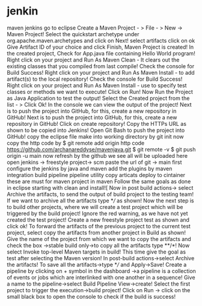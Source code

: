 # jenkin
maven jenkins
go to eclipse
Create a Maven Project - > File - > New -> Maven Project!
Select the quickstart archetype under org.apache.maven.archetypes and click on Next! select artifacts click on ok
Give Artifact ID of your choice and click Finish, Maven Project is created!
In the created project, Check for App.java file containing Hello World program!
Right click on your project and Run As Maven Clean - It clears out the existing classes that you compiled from last compile!
Check the console for Build Success!
Right click on your project and Run As Maven Install - to add artifact(s) to the local repository!
Check the console for Build Success!
Right click on your project and Run As Maven Install - use to specify test classes or methods we want to execute!
Click on Run!
Now Run the Project as Java Application to test the output!
Select the Created project from the list - > Click Ok!
In the console we can view the output of the project!
Next is to push the project into GitHub, for this, create a new repository in GitHub!
Next is to push the project into GitHub, for this, create a new repository in GitHub!
Click on create repository!
Copy the HTTPs URL as shown to be copied into Jenkins!
Open Git Bash to push the project into GitHub!
copy the eclipse file make into working directory by git init
now copy the http code by 
$ git remote add origin http code https://github.com/archanareddyse/mavenjava.git
$ git remote -v
$ git push origin -u main
now refresh by the github we see all will be uploaded here
open jenkins -> freestyle project-> scm paste the url of git -> main
first configure the jenkins by java and maven
add the plugins by 
maven integration
build pipeline
pipeline utility
copy articats
deploy to cintainer these are must for maven project
in maven Follow the same goals as done in eclipse starting with clean and install![
Now in post build actions-> select Archive the artifacts, to send the output of build project to the testing team!
If we want to archive all the artifacts type **/* as shown!
Now the next step is to build other projects, where we will create a test project which will be triggered by the build project!
Ignore the red warning, as we have not yet created the test project!
Create a new freestyle project test as shown and click ok!
To forward the artifacts of the previous project to the current test project, select copy the artifacts from another project in Build as shown!
Give the name of the project from which we want to copy the artifacts and check the box ->stable build only->to copy all the artifacts type **/*!
Now select Invoke top-level Maven targets in build!
This time give the goal as test after selecting the Maven version!
In post-build actions->select Archive the artifacts!
To save all the artifacts->type **/* and Apply->Save!
Create a pipeline by clicking on + symbol in the dashboard ->a pipeline is a collection of events or jobs which are interlinked with one another in a sequence!
Give a name to the pipeline->select Build Pipeline View->create!
Select the first project to trigger the execution->build project!
Click on Run -> click on the small black box to open the console to check if the build is success!






